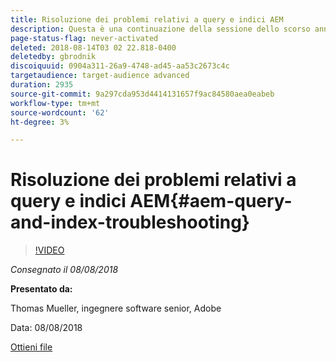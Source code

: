 ```yaml
---
title: Risoluzione dei problemi relativi a query e indici AEM
description: Questa è una continuazione della sessione dello scorso anno, Indicizzazione AEM e Query JCR. Tratta gli stessi argomenti, ma con contenuti nuovi e con poche sovrapposizioni rispetto alla presentazione precedente. Sono incluse anche le nuove funzioni dell’AEM 6.4.
page-status-flag: never-activated
deleted: 2018-08-14T03 02 22.818-0400
deletedby: gbrodnik
discoiquuid: 0904a311-26a9-4748-ad45-aa53c2673c4c
targetaudience: target-audience advanced
duration: 2935
source-git-commit: 9a297cda953d4414131657f9ac84580aea0eabeb
workflow-type: tm+mt
source-wordcount: '62'
ht-degree: 3%

---
```



# Risoluzione dei problemi relativi a query e indici AEM{#aem-query-and-index-troubleshooting}

>[!VIDEO](https://video.tv.adobe.com/v/23270/?quality=9)

*Consegnato il 08/08/2018*

**Presentato da:**

Thomas Mueller, ingegnere software senior, Adobe

Data: 08/08/2018

[Ottieni file](assets/20180808-gems-adobe+cloud+platform-experience+system+of+record-1.pdf)

<!--
[Get back to the Overview](https://helpx.adobe.com/experience-manager/kt/eseminars/gems/aem-index.html)
-->
